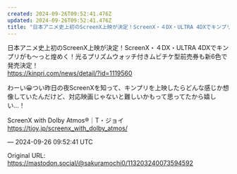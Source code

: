 ```yaml
---
created: 2024-09-26T09:52:41.476Z
updated: 2024-09-26T09:52:41.476Z
title: "日本アニメ史上初のScreenX上映が決定！ScreenX・４DX・ULTRA 4DXでキンプリがも～っと煌めく！光るプリズムウォッチ付きムビチケ型前売券も新6[...]"
---
```


<p>日本アニメ史上初のScreenX上映が決定！ScreenX・４DX・ULTRA 4DXでキンプリがも～っと煌めく！光るプリズムウォッチ付きムビチケ型前売券も新6色で発売決定！<br /><a href="https://kinpri.com/news/detail/?id=1119560" target="_blank" rel="nofollow noopener noreferrer" translate="no"><span class="invisible">https://</span><span class="ellipsis">kinpri.com/news/detail/?id=111</span><span class="invisible">9560</span></a></p><p>わーい😀つい昨日の夜ScreenXを知って、キンプリを上映したらどんな感じか想像していたんだけど、対応映画じゃないと難しいかもって思ってたから嬉しい…！</p><p>ScreenX with Dolby Atmos®｜T・ジョイ<br /><a href="https://tjoy.jp/screenx_with_dolby_atmos/" target="_blank" rel="nofollow noopener noreferrer" translate="no"><span class="invisible">https://</span><span class="ellipsis">tjoy.jp/screenx_with_dolby_atm</span><span class="invisible">os/</span></a></p>

&mdash; 2024-09-26 09:52:41 UTC

Original URL: https://mastodon.social/@sakuramochi0/113203240073594592
